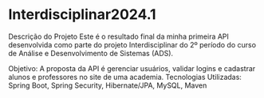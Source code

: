 # Interdisciplinar2024.1

Descrição do Projeto
Este é o resultado final da minha primeira API desenvolvida como parte do projeto Interdisciplinar do 2º período do curso de Análise e Desenvolvimento de Sistemas (ADS).

Objetivo: A proposta da API é gerenciar usuários, validar logins e cadastrar alunos e professores no site de uma academia.
Tecnologias Utilizadas: Spring Boot, Spring Security, Hibernate/JPA, MySQL, Maven
